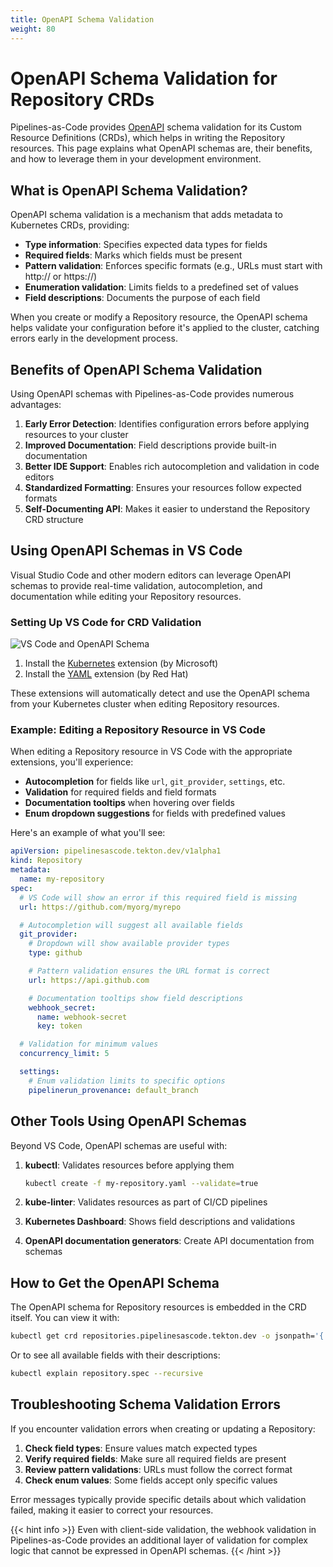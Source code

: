 ```yaml
---
title: OpenAPI Schema Validation
weight: 80
---
```


# OpenAPI Schema Validation for Repository CRDs

Pipelines-as-Code provides [OpenAPI](https://www.openapis.org/) schema validation for its Custom Resource
Definitions (CRDs), which helps in writing the Repository resources. This page
explains what OpenAPI schemas are, their benefits, and how to leverage them in
your development environment.

## What is OpenAPI Schema Validation?

OpenAPI schema validation is a mechanism that adds metadata to Kubernetes CRDs, providing:

- **Type information**: Specifies expected data types for fields
- **Required fields**: Marks which fields must be present
- **Pattern validation**: Enforces specific formats (e.g., URLs must start with http:// or https://)
- **Enumeration validation**: Limits fields to a predefined set of values
- **Field descriptions**: Documents the purpose of each field

When you create or modify a Repository resource, the OpenAPI schema helps
validate your configuration before it's applied to the cluster, catching errors
early in the development process.

## Benefits of OpenAPI Schema Validation

Using OpenAPI schemas with Pipelines-as-Code provides numerous advantages:

1. **Early Error Detection**: Identifies configuration errors before applying resources to your cluster
2. **Improved Documentation**: Field descriptions provide built-in documentation
3. **Better IDE Support**: Enables rich autocompletion and validation in code editors
4. **Standardized Formatting**: Ensures your resources follow expected formats
5. **Self-Documenting API**: Makes it easier to understand the Repository CRD structure

## Using OpenAPI Schemas in VS Code

Visual Studio Code and other modern editors can leverage OpenAPI schemas to
provide real-time validation, autocompletion, and documentation while editing
your Repository resources.

### Setting Up VS Code for CRD Validation

![VS Code and OpenAPI Schema](/images/vscode-openapi-schema.png)

1. Install the [Kubernetes](https://marketplace.visualstudio.com/items?itemName=ms-kubernetes-tools.vscode-kubernetes-tools) extension (by Microsoft)
2. Install the [YAML](https://marketplace.visualstudio.com/items?itemName=redhat.vscode-yaml) extension (by Red Hat)

These extensions will automatically detect and use the OpenAPI schema from your Kubernetes cluster when editing Repository resources.

### Example: Editing a Repository Resource in VS Code

When editing a Repository resource in VS Code with the appropriate extensions, you'll experience:

- **Autocompletion** for fields like `url`, `git_provider`, `settings`, etc.
- **Validation** for required fields and field formats
- **Documentation tooltips** when hovering over fields
- **Enum dropdown suggestions** for fields with predefined values

Here's an example of what you'll see:

```yaml
apiVersion: pipelinesascode.tekton.dev/v1alpha1
kind: Repository
metadata:
  name: my-repository
spec:
  # VS Code will show an error if this required field is missing
  url: https://github.com/myorg/myrepo

  # Autocompletion will suggest all available fields
  git_provider:
    # Dropdown will show available provider types
    type: github

    # Pattern validation ensures the URL format is correct
    url: https://api.github.com

    # Documentation tooltips show field descriptions
    webhook_secret:
      name: webhook-secret
      key: token

  # Validation for minimum values
  concurrency_limit: 5

  settings:
    # Enum validation limits to specific options
    pipelinerun_provenance: default_branch
```

## Other Tools Using OpenAPI Schemas

Beyond VS Code, OpenAPI schemas are useful with:

1. **kubectl**: Validates resources before applying them

   ```bash
   kubectl create -f my-repository.yaml --validate=true
   ```

2. **kube-linter**: Validates resources as part of CI/CD pipelines

3. **Kubernetes Dashboard**: Shows field descriptions and validations

4. **OpenAPI documentation generators**: Create API documentation from schemas

## How to Get the OpenAPI Schema

The OpenAPI schema for Repository resources is embedded in the CRD itself. You can view it with:

```bash
kubectl get crd repositories.pipelinesascode.tekton.dev -o jsonpath='{.spec.versions[0].schema.openAPIV3Schema}' | jq
```

Or to see all available fields with their descriptions:

```bash
kubectl explain repository.spec --recursive
```

## Troubleshooting Schema Validation Errors

If you encounter validation errors when creating or updating a Repository:

1. **Check field types**: Ensure values match expected types
2. **Verify required fields**: Make sure all required fields are present
3. **Review pattern validations**: URLs must follow the correct format
4. **Check enum values**: Some fields accept only specific values

Error messages typically provide specific details about which validation failed, making it easier to correct your resources.

{{< hint info >}}
Even with client-side validation, the webhook validation in Pipelines-as-Code provides an additional layer of validation for complex logic that cannot be expressed in OpenAPI schemas.
{{< /hint >}}

